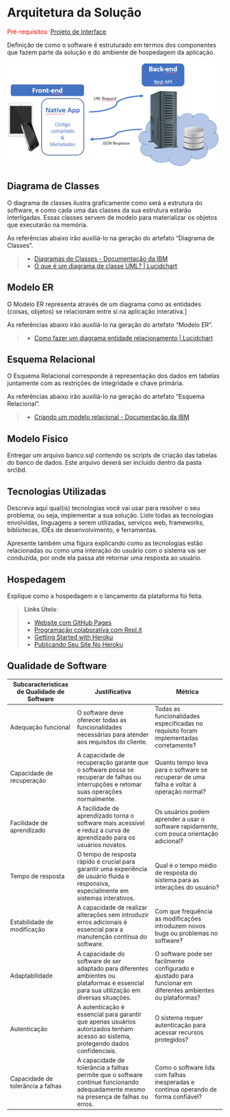 # Arquitetura da Solução

<span style="color:red">Pré-requisitos: <a href="3-Projeto de Interface.md"> Projeto de Interface</a></span>

Definição de como o software é estruturado em termos dos componentes que fazem parte da solução e do ambiente de hospedagem da aplicação.

![Arquitetura da Solução](img/02-mob-arch.png)

## Diagrama de Classes

O diagrama de classes ilustra graficamente como será a estrutura do software, e como cada uma das classes da sua estrutura estarão interligadas. Essas classes servem de modelo para materializar os objetos que executarão na memória.

As referências abaixo irão auxiliá-lo na geração do artefato “Diagrama de Classes”.

> - [Diagramas de Classes - Documentação da IBM](https://www.ibm.com/docs/pt-br/rational-soft-arch/9.6.1?topic=diagrams-class)
> - [O que é um diagrama de classe UML? | Lucidchart](https://www.lucidchart.com/pages/pt/o-que-e-diagrama-de-classe-uml)

## Modelo ER

O Modelo ER representa através de um diagrama como as entidades (coisas, objetos) se relacionam entre si na aplicação interativa.]

As referências abaixo irão auxiliá-lo na geração do artefato “Modelo ER”.

> - [Como fazer um diagrama entidade relacionamento | Lucidchart](https://www.lucidchart.com/pages/pt/como-fazer-um-diagrama-entidade-relacionamento)

## Esquema Relacional

O Esquema Relacional corresponde à representação dos dados em tabelas juntamente com as restrições de integridade e chave primária.
 
As referências abaixo irão auxiliá-lo na geração do artefato “Esquema Relacional”.

> - [Criando um modelo relacional - Documentação da IBM](https://www.ibm.com/docs/pt-br/cognos-analytics/10.2.2?topic=designer-creating-relational-model)

## Modelo Físico

Entregar um arquivo banco.sql contendo os scripts de criação das tabelas do banco de dados. Este arquivo deverá ser incluído dentro da pasta src\bd.

## Tecnologias Utilizadas

Descreva aqui qual(is) tecnologias você vai usar para resolver o seu problema, ou seja, implementar a sua solução. Liste todas as tecnologias envolvidas, linguagens a serem utilizadas, serviços web, frameworks, bibliotecas, IDEs de desenvolvimento, e ferramentas.

Apresente também uma figura explicando como as tecnologias estão relacionadas ou como uma interação do usuário com o sistema vai ser conduzida, por onde ela passa até retornar uma resposta ao usuário.

## Hospedagem

Explique como a hospedagem e o lançamento da plataforma foi feita.

> **Links Úteis**:
>
> - [Website com GitHub Pages](https://pages.github.com/)
> - [Programação colaborativa com Repl.it](https://repl.it/)
> - [Getting Started with Heroku](https://devcenter.heroku.com/start)
> - [Publicando Seu Site No Heroku](http://pythonclub.com.br/publicando-seu-hello-world-no-heroku.html)

## Qualidade de Software

| **Subcaracterísticas de Qualidade de Software** | **Justificativa**                                                                                                                         | **Métrica**                                                                                                  |
| ----------------------------------------------- | ----------------------------------------------------------------------------------------------------------------------------------------- | ------------------------------------------------------------------------------------------------------------ |
| Adequação funcional                             | O software deve oferecer todas as funcionalidades necessárias para atender aos requisitos do cliente.                                     | Todas as funcionalidades especificadas no requisito foram implementadas corretamente?                        |
| Capacidade de recuperação                       | A capacidade de recuperação garante que o software possa se recuperar de falhas ou interrupções e retomar suas operações normalmente.     | Quanto tempo leva para o software se recuperar de uma falha e voltar à operação normal?                      |
| Facilidade de aprendizado                       | A facilidade de aprendizado torna o software mais acessível e reduz a curva de aprendizado para os usuários novatos.                      | Os usuários podem aprender a usar o software rapidamente, com pouca orientação adicional?                    |
| Tempo de resposta                               | O tempo de resposta rápido é crucial para garantir uma experiência de usuário fluida e responsiva, especialmente em sistemas interativos. | Qual é o tempo médio de resposta do sistema para as interações do usuário?                                   |
| Estabilidade de modificação                     | A capacidade de realizar alterações sem introduzir erros adicionais é essencial para a manutenção contínua do software.                   | Com que frequência as modificações introduzem novos bugs ou problemas no software?                           |
| Adaptabilidade                                  | A capacidade do software de ser adaptado para diferentes ambientes ou plataformas é essencial para sua utilização em diversas situações.  | O software pode ser facilmente configurado e ajustado para funcionar em diferentes ambientes ou plataformas? |
| Autenticação                                    | A autenticação é essencial para garantir que apenas usuários autorizados tenham acesso ao sistema, protegendo dados confidenciais.        | O sistema requer autenticação para acessar recursos protegidos?                                              |
| Capacidade de tolerância a falhas               | A capacidade de tolerância a falhas permite que o software continue funcionando adequadamente mesmo na presença de falhas ou erros.       | Como o software lida com falhas inesperadas e continua operando de forma confiável?                          |		
